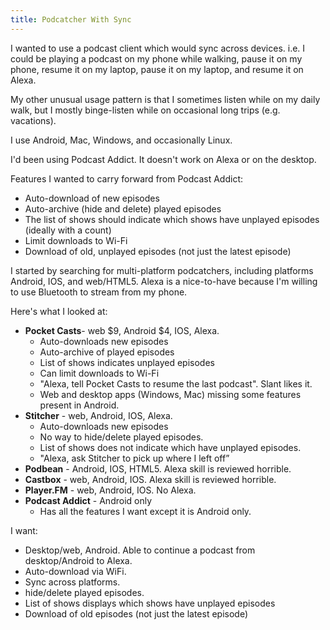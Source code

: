 ```yaml
---
title: Podcatcher With Sync
---
```


I wanted to use a podcast client which would sync across devices.  i.e. I could be playing a podcast on my phone while walking, pause it on my phone, resume it on my laptop, pause it on my laptop, and resume it on Alexa.

My other unusual usage pattern is that I sometimes listen while on my daily walk, but I mostly binge-listen while on occasional long trips (e.g. vacations).

I use Android, Mac, Windows, and occasionally Linux.

I'd been using Podcast Addict.  It doesn't work on Alexa or on the desktop.

Features I wanted to carry forward from  Podcast Addict:

* Auto-download of new episodes
* Auto-archive (hide and delete) played episodes
* The list of shows should indicate which shows have unplayed episodes (ideally with a count)
* Limit downloads to Wi-Fi
* Download of old, unplayed episodes (not just the latest episode)

I started by searching for multi-platform podcatchers, including platforms Android, IOS, and web/HTML5.  Alexa is a nice-to-have because I'm willing to use Bluetooth to stream from my phone.

Here's what I looked at:

* **Pocket Casts**- web $9, Android $4, IOS, Alexa.
    * Auto-downloads new episodes
    * Auto-archive of played episodes
    * List of shows indicates unplayed episodes
    * Can limit downloads to Wi-Fi
    * "Alexa, tell Pocket Casts to resume the last podcast". Slant likes it.
    * Web and desktop apps (Windows, Mac) missing some features present in Android.
* **Stitcher** - web, Android, IOS, Alexa.
    * Auto-downloads new episodes
    * No way to hide/delete played episodes.
    * List of shows does not indicate which have unplayed episodes.
    * "Alexa, ask Stitcher to pick up where I left off”
* **Podbean** - Android, IOS, HTML5. Alexa skill is reviewed horrible.
* **Castbox** - web, Android, IOS.  Alexa skill is reviewed horrible.
* **Player.FM** - web, Android, IOS. No Alexa.
* **Podcast Addict** - Android only
    * Has all the features I want except it is Android only.

I want:
- Desktop/web, Android. Able to continue a podcast from desktop/Android to Alexa.
- Auto-download via WiFi.
- Sync across platforms.
- hide/delete played episodes.
- List of shows displays which shows have unplayed episodes
- Download of old episodes (not just the latest episode)